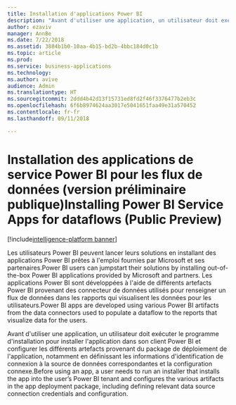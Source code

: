 ```yaml
---
title: Installation d'applications Power BI
description: "Avant d'utiliser une application, un utilisateur doit exécuter le programme d'installation pour installer l'application sur son client Power BI."
author: ezaviv
manager: AnnBe
ms.date: 7/22/2018
ms.assetid: 3884b1b0-10aa-4b15-bd2b-4bbc184d0c1b
ms.topic: article
ms.prod: 
ms.service: business-applications
ms.technology: 
ms.author: avive
audience: Admin
ms.translationtype: HT
ms.sourcegitcommit: 2ddd4b42d13f15731ed8fd2f46f3376477b2eb3c
ms.openlocfilehash: 6f6b8974624aa3017e5041651faa49e31a570452
ms.contentlocale: fr-fr
ms.lasthandoff: 09/11/2018

---
```

# <a name="installing-power-bi-service-apps-for-dataflows-public-preview"></a><span data-ttu-id="44624-103">Installation des applications de service Power BI pour les flux de données (version préliminaire publique)</span><span class="sxs-lookup"><span data-stu-id="44624-103">Installing Power BI Service Apps for dataflows (Public Preview)</span></span>

[!include[intelligence-platform banner](../../includes/intelligence-platform.md)]



<span data-ttu-id="44624-104">Les utilisateurs Power BI peuvent lancer leurs solutions en installant des applications Power BI prêtes à l'emploi fournies par Microsoft et ses partenaires.</span><span class="sxs-lookup"><span data-stu-id="44624-104">Power BI users can jumpstart their solutions by installing out-of-the-box Power BI applications provided by Microsoft and partners.</span></span> <span data-ttu-id="44624-105">Les applications Power BI sont développées à l'aide de différents artefacts Power BI provenant des connecteur de données utilisés pour renseigner un flux de données dans les rapports qui visualisent les données pour les utilisateurs.</span><span class="sxs-lookup"><span data-stu-id="44624-105">Power BI apps are developed using various Power BI artifacts from the data connectors used to populate a dataflow to the reports that visualize data for the users.</span></span> 

<span data-ttu-id="44624-106">Avant d'utiliser une application, un utilisateur doit exécuter le programme d'installation pour installer l'application dans son client Power BI et configurer les différents artefacts provenant du package de déploiement de l'application, notamment en définissant les informations d'identification de connexion à la source de données correspondantes et la configuration connexe.</span><span class="sxs-lookup"><span data-stu-id="44624-106">Before using an app, a user needs to run an installer that installs the app into the user’s Power BI tenant and configures the various artifacts in the app deployment package, including defining relevant data source connection credentials and configuration.</span></span>

